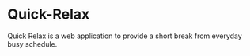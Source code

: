 # Quick-Relax
 Quick Relax is a web application to provide a short break from everyday busy schedule.
